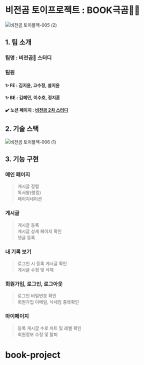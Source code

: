 # 비전곰 토이프로젝트 : BOOK극곰🐻‍❄️
![비전곰 토이플젝-005 (2)](https://user-images.githubusercontent.com/81467705/206482684-7a0718b8-552e-489e-bdbd-330a2baaf101.jpg)

## 1. 팀 소개
### 팀명 : 비전곰🐻 스터디
### 팀원
#### ✨ FE : 김지윤, 고수정, 설지윤   
#### ✨ BE : 김혜민, 이수호, 정지훈
#### ✔️ 노션 페이지 : [비전곰 2차 스터디](https://www.notion.so/2-fc55dce1ce394f5ba6f1269ade2ea8d7)

## 2. 기술 스택
![비전곰 토이플젝-006 (1)](https://user-images.githubusercontent.com/81467705/206482772-c13eafea-bfbb-4fc8-ac73-dfe352e3d6f9.jpg)

## 3. 기능 구현
### 메인 페이지
  > 게시글 정렬   
  > 독서왕(랭킹)   
  > 페이지네이션   
### 게시글
  > 게시글 등록   
  > 게시글 상세 페이지 확인   
  > 댓글 등록
### 내 기록 보기
   > 로그인 시 등록 게시글 확인   
   > 게시글 수정 및 삭제
### 회원가입, 로그인, 로그아웃
  > 로그인 비밀번호 확인  
  > 회원가입 이메일, 닉네임 중복확인 
### 마이페이지
  > 등록 게시글 수로 차트 및 레벨 확인   
  > 회원정보 수정 및 탈퇴

# book-project
